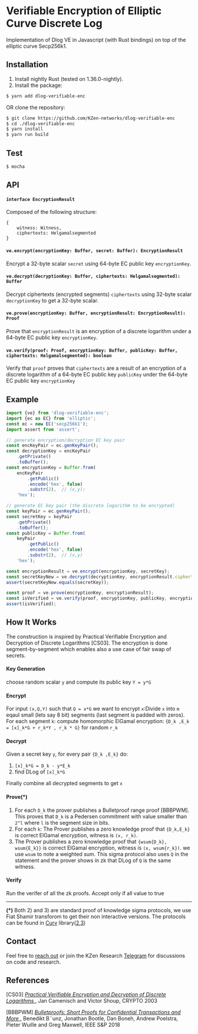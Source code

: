 # Verifiable Encryption of Elliptic Curve Discrete Log

Implementation of Dlog VE in Javascript (with Rust bindings) on top of the elliptic curve Secp256k1.<br>


## Installation

1. Install nightly Rust (tested on 1.36.0-nightly).
2. Install the package:
```sh
$ yarn add dlog-verifiable-enc
```
OR
clone the repository:
```sh
$ git clone https://github.com/KZen-networks/dlog-verifiable-enc
$ cd ./dlog-verifiable-enc
$ yarn install
$ yarn run build
```

## Test
```sh
$ mocha
```

## API

#### `interface EncryptionResult`
Composed of the following structure:
```
{
    witness: Witness,
    ciphertexts: Helgamalsegmented
}
```

#### `ve.encrypt(encryptionKey: Buffer, secret: Buffer): EncryptionResult` 
Encrypt a 32-byte scalar `secret` using 64-byte EC public key `encryptionKey`. 

#### `ve.decrypt(decryptionKey: Buffer, ciphertexts: Helgamalsegmented): Buffer`
Decrypt ciphertexts (encrypted segments) `ciphertexts` using 32-byte scalar `decryptionKey` to get
a 32-byte scalar.

#### `ve.prove(encryptionKey: Buffer, encryptionResult: EncryptionResult): Proof`
Prove that `encryptionResult` is an encryption of a discrete logarithm under a 64-byte EC public key `encryptionKey`.

#### `ve.verify(proof: Proof, encryptionKey: Buffer, publicKey: Buffer, ciphertexts: Helgamalsegmented): boolean`
Verify that `proof` proves that `ciphertexts` are a result of an encryption of a discrete logarithm of a 64-byte EC public key `publicKey` under the 64-byte  EC public key `encryptionKey`

## Example

```js
import {ve} from 'dlog-verifiable-enc';
import {ec as EC} from 'elliptic';
const ec = new EC('secp256k1');
import assert from 'assert';

// generate encryption/decryption EC key pair
const encKeyPair = ec.genKeyPair();
const decryptionKey = encKeyPair
    .getPrivate()
    .toBuffer();
const encryptionKey = Buffer.from(
    encKeyPair
        .getPublic()
        .encode('hex', false)
        .substr(2),  // (x,y);
    'hex');

// generate EC key pair (the discrete logarithm to be encrypted)
const keyPair = ec.genKeyPair();
const secretKey = keyPair
    .getPrivate()
    .toBuffer();
const publicKey = Buffer.from(
    keyPair
        .getPublic()
        .encode('hex', false)
        .substr(2),  // (x,y)
    'hex');

const encryptionResult = ve.encrypt(encryptionKey, secretKey);
const secretKeyNew = ve.decrypt(decryptionKey, encryptionResult.ciphertexts);
assert(secretKeyNew.equals(secretKey));

const proof = ve.prove(encryptionKey, encryptionResult);
const isVerified = ve.verify(proof, encryptionKey, publicKey, encryptionResult.ciphertexts);
assert(isVerified);
```

## How It Works

The construction is inspired by Practical Verifiable Encryption and Decryption
   of Discrete Logarithms [CS03].  The encryption is done segment-by-segment which enables also a use case of fair swap of secrets. 

#### Key Generation
choose random scalar `y` and compute its public key `Y = y*G`

#### Encrypt
For input `(x,Q,Y)` such that `Q = x*G` we want to encrypt `x`:Divide `x` into `m` eqaul small (lets say 8 bit) segments (last segment is padded with zeros). For each segment `k`: compute homomorphic ElGamal encryption: `{D_k ,E_k = [x]_k*G + r_k*Y , r_k * G}` for random `r_k`

#### Decrypt
Given a secret key `y`, for every pair `{D_k ,E_k}` do: 
  1) `[x]_k*G = D_k - y*E_k`
  2) find DLog of  `[x]_k*G`
  
Finally combine all decrypted segments to get `x`

#### Prove(*)
  1) For each `D_k` the prover publishes a Bulletproof range proof [BBBPWM]. This proves that `D_k` is a Pedersen commitment with value smaller than `2^l` where `l` is the segment size in bits.
  2) For each `k`: The Prover publishes a zero knowledge proof that `{D_k,E_k}` is correct ElGamal encryption, witness is `(x, r_k)`.
  3) The Prover publishes a zero knowledge proof that `{wsum{D_k}, wsum{E_k}}` is correct ElGamal encryption, witness is `(x, wsum{r_k})`. we use `wsum` to note a weighted sum. This sigma protocol also uses `Q` in the statement and the prover shows in zk that DLog of `Q` is the same witness.    


#### Verify
Run the verifer of all the zk proofs. Accept only if all value to true

---

**(*)** Both 2) and 3) are standard proof of knowledge sigma protocols, we use Fiat Shamir transforom to get their non interactive versions. The protocols can be found in [Curv](https://github.com/KZen-networks/curv) library([2](https://github.com/KZen-networks/curv/blob/master/src/cryptographic_primitives/proofs/sigma_correct_homomorphic_elgamal_enc.rs#L17),[3](https://github.com/KZen-networks/curv/blob/master/src/cryptographic_primitives/proofs/sigma_correct_homomorphic_elgamal_encryption_of_dlog.rs#L17))



## Contact

Feel free to [reach out](mailto:github@kzencorp.com) or join the KZen Research [Telegram](https://t.me/kzen_research) for discussions on code and research.

## References

\[CS03] [
  _Practical Verifiable Encryption and Decryption
   of Discrete Logarithms_
](https://link.springer.com/content/pdf/10.1007/978-3-540-45146-4_8.pdf),
  Jan Camenisch and Victor Shoup, CRYPTO 2003
  
\[BBBPWM] [
  _Bulletproofs: Short Proofs for Confidential Transactions and More_
](https://eprint.iacr.org/2017/1066.pdf),
Benedikt B¨unz, Jonathan Bootle, Dan Boneh, Andrew Poelstra, Pieter Wuille and Greg Maxwell, IEEE S&P 2018
  
